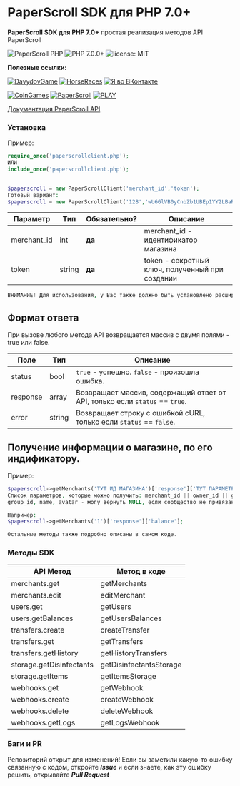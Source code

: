 # PaperScroll SDK для PHP 7.0+
**PaperScroll SDK для PHP 7.0+** простая реализация методов API PaperScroll

![PaperScroll PHP](https://img.shields.io/badge/Paper%20Scroll%20PHP-0.1-purple.svg?style=flat-square)
![PHP 7.0.0+](https://img.shields.io/badge/PHP-7.0.0+-yellow.svg?style=flat-square)
![license: MIT](https://img.shields.io/badge/License-MIT-red.svg)

**Полезные ссылки:**

[![DavydovGame](https://img.shields.io/badge/DavydovGame-orange.svg?style=flat-square)](https://vk.com/davydovgame)
[![HorseRaces](https://img.shields.io/badge/HorseCoin-green.svg?style=flat-square)](https://vk.com/horsecoin)
[![Я во ВКонтакте](https://img.shields.io/badge/VK-blue.svg?style=flat-square)](https://vk.com/id107832372)

[![CoinGames](https://img.shields.io/badge/CoinGames-yellow.svg?style=flat-square)](https://vk.com/vkcoin_games)
[![PaperScroll](https://img.shields.io/badge/PaperScroll-green.svg?style=flat-square)](https://vk.com/paper_scroll)
[![PLAY](https://img.shields.io/badge/PLAY-orange.svg?style=flat-square)](https://vk.com/app7420483)

[Документация PaperScroll API](https://paperscroll.docs.apiary.io)

### Установка

Пример:
```php
require_once('paperscrollclient.php'); 
ИЛИ
include_once('paperscrollclient.php');


$paperscroll = new PaperScrollClient('merchant_id','token');
Готовый вариант:
$paperscroll = new PaperScrollClient('128','wU6GlVB0yCnbZb1UBEp1YY2LBaRurCwCpzZdblZ6slFpjIOCbH70AhGaEdi2KG');
```

| Параметр     | Тип    | Обязательно?      | Описание                                             |
|--------------|--------|-------------------|------------------------------------------------------|
| merchant_id  | int    | **да**            | merchant_id - идентификатор магазина                 |
| token        | string | **да**            | token - секретный ключ, полученный при создании      |
```php
ВНИМАНИЕ! Для использования, у Вас также должно быть установлено расширение cURL.
```

## Формат ответа
При вызове любого метода API возвращается массив с двумя полями - true или false.

| Поле         | Тип    |  Описание                                                                          |
|--------------|--------|------------------------------------------------------------------------------------|
| status       | bool   | `true` - успешно. `false` - произошла ошибка.                                      |
| response     | array  | Возвращает массив, содержащий ответ от API, только если `status` == `true`.        |
| error        | string | Возвращает строку с ошибкой cURL, только если `status` == `false`.                 |

## Получение информации о магазине, по его индификатору.
Пример:
```php
$paperscroll->getMerchants('ТУТ ИД МАГАЗИНА')['response']['ТУТ ПАРАМЕТР, КОТОРЫЙ ВАМ НУЖЕН'];
Список параметров, которые можно получить: merchant_id || owner_id || group_id || name || avatar || balance || create_date
group_id, name, avatar - могу вернуть NULL, если сообщество не привязано.

Например:
$paperscroll->getMerchants('1')['response']['balance'];

Остальные методы также подробно описаны в самом коде.
```

### Методы SDK

|       API Метод           |       Метод в коде       |
|---------------------------|--------------------------|
| merchants.get             | getMerchants             |
| merchants.edit            | editMerchant             |
| users.get                 | getUsers                 |
| users.getBalances         | getUsersBalances         |
| transfers.create          | createTransfer           |
| transfers.get             | getTransfers             |
| transfers.getHistory      | getHistoryTransfers      |
| storage.getDisinfectants  | getDisinfectantsStorage  |
| storage.getItems          | getItemsStorage          |
| webhooks.get              | getWebhook               |
| webhooks.create           | createWebhook            |
| webhooks.delete           | deleteWebhook            |
| webhooks.getLogs          | getLogsWebhook           |

### Баги и PR
Репозиторий открыт для изменений! Если вы заметили какую-то ошибку связанную с кодом, откройте ***Issue*** и если знаете, как эту ошибку решить, открывайте ***Pull Request***
